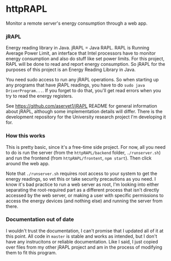 # httpRAPL
Monitor a remote server's energy consumption through a web app.

### jRAPL
Energy reading library in Java. jRAPL = Java RAPL. RAPL is Running Average Power Limit, an interface that Intel processors have
to monitor energy consumption and also do stuff like set power limits. For this project, RAPL will be done to read and report 
energy consumption. So jRAPL for the purposes of this project is an Energy Reading Library in Java.

You need sudo access to run any jRAPL operations. So when starting up any programs that have jRAPL readings, you have to do `sudo java DriverProgram...`.
If you forget to do that, you'll get read errors when you try to read the energy registers.

See https://github.com/aservet1/jRAPL README for general information about jRAPL, although some implementation details will differ. There is the development
repository for the University research project I'm developing it for.

### How this works
This is pretty basic, since it's a free-time side project. For now, all you need to do is run the server (from the `httpRAPL/backend` folder, `./runserver.sh`) and run the frontend (from `httpRAPL/frontent`, `npm start`). Then click around the web app.

Note that `./runserver.sh` requires root access to your system to get the energy readings, so vet this or take security precautions as you need. I know it's
bad practice to run a web server as root, I'm looking into either separating the root-required part as a different process that isn't directly accessed by the
web server, or making a user with specific permissions to access the energy devices (and nothing else) and running the server from there.

### Documentation out of date
I wouldn't trust the documentation, I can't promise that I updated all of it at this point. All code in `master` is stable and works
as intended, but I don't have any instrucitons or reliable documentation. Like I said, I just copied over files from my other jRAPL project
and am in the process of modifying them to fit this program.

